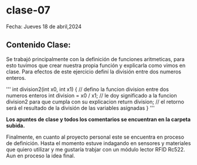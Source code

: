 # clase-07
Fecha: Jueves 18 de abril,2024

## Contenido Clase:
Se trabajó principalmente con la definición de funciones aritmeticas, para esto tuvimos que crear nuestra propia función y explicarla como vimos en clase. Para efectos de este ejercicio definí la división entre dos numeros enteros.


'''
int division2(int x0, int x1) {                  // defino la funcion division entre dos numeros enteros
  int division = x0 / x1;                        // le doy significado a la funcion division2 para que cumpla con su explicacion
  return division;                               // el retorno será el resultado de la división de las variables asignadas
}
'''


**Los apuntes de clase y todos los comentarios se encuentran en la carpeta subida.**







Finalmente, en cuanto al proyecto personal este se encuentra en proceso de definición. Hasta el momento estuve indagando en sensores y materiales que quiero utilizar y me gustaría trabjar con un módulo lector RFID Rc522. Aun en proceso la idea final.
